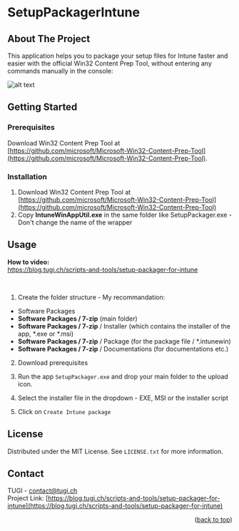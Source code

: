 # SetupPackagerIntune



<!-- ABOUT THE PROJECT -->
## About The Project

 This application helps you to package your setup files for Intune faster and easier with the official Win32 Content Prep Tool, without entering any commands manually in the console:

![alt text](https://raw.githubusercontent.com/tugich/SetupPackagerIntune/main/Screenshot.png)



<!-- GETTING STARTED -->
## Getting Started

### Prerequisites

Download Win32 Content Prep Tool at [https://github.com/microsoft/Microsoft-Win32-Content-Prep-Tool](https://github.com/microsoft/Microsoft-Win32-Content-Prep-Tool).

### Installation

1. Download Win32 Content Prep Tool at [https://github.com/microsoft/Microsoft-Win32-Content-Prep-Tool](https://github.com/microsoft/Microsoft-Win32-Content-Prep-Tool)
2. Copy **IntuneWinAppUtil.exe** in the same folder like SetupPackager.exe - Don't change the name of the wrapper



<!-- USAGE EXAMPLES -->
## Usage

**How to video:**<br>
https://blog.tugi.ch/scripts-and-tools/setup-packager-for-intune

<br>

1. Create the folder structure - My recommandation:

- Software Packages
- **Software Packages / 7-zip** (main folder)
- **Software Packages / 7-zip** / Installer (which contains the installer of the app, *.exe or *.msi)
- **Software Packages / 7-zip** / Package (for the package file / *.intunewin)
- **Software Packages / 7-zip** / Documentations (for documentations etc.)

2. Download prerequisites

3. Run the app `SetupPackager.exe` and drop your main folder to the upload icon.

4. Select the installer file in the dropdown - EXE, MSI or the installer script

5. Click on `Create Intune package`



<!-- LICENSE -->
## License

Distributed under the MIT License. See `LICENSE.txt` for more information.



<!-- CONTACT -->
## Contact

TUGI - [contact@tugi.ch](mailto:contact@tugi.ch)<br>
Project Link: [https://blog.tugi.ch/scripts-and-tools/setup-packager-for-intune](https://blog.tugi.ch/scripts-and-tools/setup-packager-for-intune)

<p align="right">(<a href="#readme-top">back to top</a>)</p>
